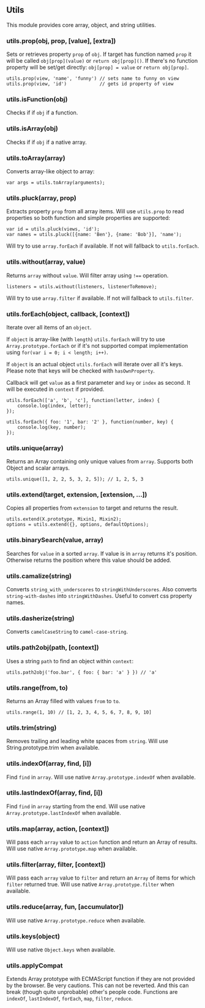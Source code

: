 ## Utils

This module provides core array, object, and string utilities.

### utils.prop(obj, prop, [value], [extra])

Sets or retrieves property `prop` of `obj`.
If target has function named `prop` it will be called `obj[prop](value)`
or `return obj[prop]()`.
If there's no function property will be set/get directly:
`obj[prop] = value` or `return obj[prop]`.

    utils.prop(view, 'name', 'funny') // sets name to funny on view
    utils.prop(view, 'id')            // gets id property of view


### utils.isFunction(obj)

Checks if if `obj` if a function.

### utils.isArray(obj)

Checks if if `obj` if a native array.

### utils.toArray(array)

Converts array-like object to array:

    var args = utils.toArray(arguments);

### utils.pluck(array, prop)

Extracts property `prop` from all array items. Will use `utils.prop` to
read properties so both function and simple properties are supported:

    var id = utils.pluck(views, 'id');
    var names = utils.pluck([{name: 'Ben'}, {name: 'Bob'}], 'name');

Will try to use `array.forEach` if available. If not will fallback to
`utils.forEach`.

### utils.without(array, value)

Returns `array` without `value`. Will filter array using `!==` operation.

    listeners = utils.without(listeners, listenerToRemove);

Will try to use `array.filter` if available. If not will fallback to
`utils.filter`.

### utils.forEach(object, callback, [context])

Iterate over all items of an `object`.

If `object` is array-like (with `length`) `utils.forEach` will try 
to use `Array.prototype.forEach` or if it's not supported compat 
implementation using `for(var i = 0; i < length; i++)`.

If `object` is an actual object `utils.forEach` will iterate over all 
it's keys. Please note that keys will be checked with `hasOwnProperty`.

Callback will get `value` as a first parameter and `key` or `index` as second.
It will be executed in `context` if provided.

    utils.forEach(['a', 'b', 'c'], function(letter, index) {
        console.log(index, letter);
    });

    utils.forEach({ foo: '1', bar: '2' }, function(number, key) {
        console.log(key, number);
    });


### utils.unique(array)

Returns an Array containing only unique values from `array`. Supports
both Object and scalar arrays.

    utils.unique([1, 2, 2, 5, 3, 2, 5]); // 1, 2, 5, 3

### utils.extend(target, extension, [extension, ...])

Copies all properties from `extension` to target and returns the result.

    utils.extend(X.prototype, Mixin1, Mixin2);
    options = utils.extend({}, options, defaultOptions);

### utils.binarySearch(value, array)

Searches for `value` in a sorted `array`. If value is in `array` returns
it's position. Otherwise returns the position where this value should be
added.

### utils.camalize(string)

Converts `string_with_underscores` to `stringWithUnderscores`. Also converts
`string-with-dashes` into `stringWithDashes`. Useful to convert css property
names.

### utils.dasherize(string)

Converts `camelCaseString` to `camel-case-string`.

### utils.path2obj(path, [context])

Uses a string `path` to find an object within `context`:

    utils.path2obj('foo.bar', { foo: { bar: 'a' } }) // 'a'

### utils.range(from, to)

Returns an Array filled with values `from` to `to`.

    utils.range(1, 10) // [1, 2, 3, 4, 5, 6, 7, 8, 9, 10]

### utils.trim(string)

Removes trailing and leading white spaces from `string`. Will use
String.prototype.trim when available.

### utils.indexOf(array, find, [i])

Find `find` in `array`. Will use native `Array.prototype.indexOf` when
available.

### utils.lastIndexOf(array, find, [i])

Find `find` in `array` starting from the end. Will use native
`Array.prototype.lastIndexOf` when available.

### utils.map(array, action, [context])

Will pass each `array` value to `action` function and return an Array of
results. Will use native `Array.prototype.map` when available.

### utils.filter(array, filter, [context])

Will pass each `array` value to `filter` and return an `Array` of items
for which `filter` returned true.  Will use native `Array.prototype.filter`
when available.

### utils.reduce(array, fun, [accumulator])

Will use native `Array.prototype.reduce` when available.

### utils.keys(object)

Will use native `Object.keys` when available.

### utils.applyCompat

Extends Array prototype with ECMAScript function if they are not provided
by the browser. Be very cautions. This can not be reverted. And this can
break (though quite unprobable) other's people code. Functions are
`indexOf`, `lastIndexOf`, `forEach`, `map`, `filter`, `reduce`.


